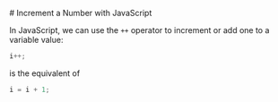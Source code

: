 # Increment a Number with JavaScript

In JavaScript, we can use the `++` operator to increment or add one to a variable value:

```js
i++;
```

is the equivalent of

```js
i = i + 1;
```
